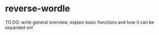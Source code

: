 # reverse-wordle

TO DO: write general overview, explain basic functions and how it can be expanded on!
